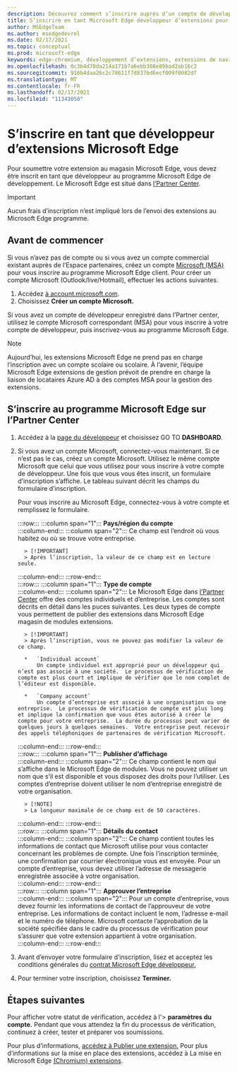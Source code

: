 ```yaml
---
description: Découvrez comment s’inscrire auprès d’un compte de développeur pour publier des extensions Microsoft Edge magasin d’extensions
title: S’inscrire en tant Microsoft Edge développeur d’extensions pour publier des extensions
author: MSEdgeTeam
ms.author: msedgedevrel
ms.date: 02/17/2021
ms.topic: conceptual
ms.prod: microsoft-edge
keywords: edge-chromium, développement d’extensions, extensions de navigateur, extensions, extensions, centre de partenaires, développeur
ms.openlocfilehash: 0c3b4d70da214a171b7a6ebb308e89bad2ab16c2
ms.sourcegitcommit: 916b4daa26c2c78611f7d837bd6ecf009f0082df
ms.translationtype: MT
ms.contentlocale: fr-FR
ms.lasthandoff: 02/17/2021
ms.locfileid: "11343058"
---
```

# S’inscrire en tant que développeur d’extensions Microsoft Edge  

Pour soumettre votre extension au magasin Microsoft Edge, vous devez être inscrit en tant que développeur au programme Microsoft Edge de développement.  Le Microsoft Edge est situé dans [l’Partner Center][MicrosoftPartnerCenter].  

> [!IMPORTANT]
> Aucun frais d’inscription n’est impliqué lors de l’envoi des extensions au Microsoft Edge programme.  

## Avant de commencer  

Si vous n’avez pas de compte ou si vous avez un compte commercial existant auprès de l’Espace partenaires, créez un compte [Microsoft (MSA)][WindowsCommunityEverythingAboutMicrosoftAccounts] pour vous inscrire au programme Microsoft Edge client.  Pour créer un compte Microsoft \(Outlook/live/Hotmail\), effectuer les actions suivantes.  

1.  Accédez [à account.microsoft.com][MicrosoftAccount].  
1.  Choisissez **Créer un compte Microsoft.**  
    
Si vous avez un compte de développeur enregistré dans l’Partner center, utilisez le compte Microsoft correspondant \(MSA\) pour vous inscrire à votre compte de développeur, puis inscrivez-vous au programme Microsoft Edge.  

> [!NOTE]
> Aujourd’hui, les extensions Microsoft Edge ne prend pas en charge l’inscription avec un compte scolaire ou scolaire.  À l’avenir, l’équipe Microsoft Edge extensions de gestion prévoit de prendre en charge la liaison de locataires Azure AD à des comptes MSA pour la gestion des extensions.  

## S’inscrire au programme Microsoft Edge sur l’Partner Center  

1.  Accédez à la [page du développeur][MicrosoftPartnerCenter] et choisissez GO TO **DASHBOARD**.  
1.  Si vous avez un compte Microsoft, connectez-vous maintenant.  Si ce n’est pas le cas, créez un compte Microsoft.  Utilisez le même compte Microsoft que celui que vous utilisez pour vous inscrire à votre compte de développeur.  Une fois que vous vous êtes inscrit, un formulaire d’inscription s’affiche. Le tableau suivant décrit les champs du formulaire d’inscription.  
    
    Pour vous inscrire au Microsoft Edge, connectez-vous à votre compte et remplissez le formulaire.  
    
    :::row:::
       :::column span="1":::
          **Pays/région du compte**  
       :::column-end:::
       :::column span="2":::
          Ce champ est l’endroit où vous habitez ou où se trouve votre entreprise.  
          
          > [!IMPORTANT]
          > Après l’inscription, la valeur de ce champ est en lecture seule.  
          
       :::column-end:::
    :::row-end:::  
    :::row:::
       :::column span="1":::
          **Type de compte**  
       :::column-end:::
       :::column span="2":::
          Le Microsoft Edge dans [l’Partner Center][MicrosoftPartnerCenter] offre des comptes individuels et d’entreprise.  Les comptes sont décrits en détail dans les puces suivantes.  Les deux types de compte vous permettent de publier des extensions dans Microsoft Edge magasin de modules extensions.  
          
          > [!IMPORTANT]
          > Après l’inscription, vous ne pouvez pas modifier la valeur de ce champ.  
          
          *   `Individual account`  
              Un compte individuel est approprié pour un développeur qui n’est pas associé à une société.  Le processus de vérification de compte est plus court et implique de vérifier que le nom complet de l’éditeur est disponible.  

          *   `Company account`  
              Un compte d’entreprise est associé à une organisation ou une entreprise.  Le processus de vérification de compte est plus long et implique la confirmation que vous êtes autorisé à créer le compte pour votre entreprise.  La durée du processus peut varier de quelques jours à quelques semaines.  Votre entreprise peut recevoir des appels téléphoniques de partenaires de vérification Microsoft.  
              
       :::column-end:::
    :::row-end:::  
    :::row:::
       :::column span="1":::
          **Publisher d’affichage**  
       :::column-end:::
       :::column span="2":::
          Ce champ contient le nom qui s’affiche dans le Microsoft Edge de modules.  Vous ne pouvez utiliser un nom que s’il est disponible et vous disposez des droits pour l’utiliser.  Les comptes d’entreprise doivent utiliser le nom d’entreprise enregistré de votre organisation.  
          
          > [!NOTE]
          > La longueur maximale de ce champ est de 50 caractères.  
          
       :::column-end:::
    :::row-end:::  
    :::row:::
       :::column span="1":::
          **Détails du contact**  
       :::column-end:::
       :::column span="2":::
          Ce champ contient toutes les informations de contact que Microsoft utilise pour vous contacter concernant les problèmes de compte.  Une fois l’inscription terminée, une confirmation par courrier électronique vous est envoyée.  Pour un compte d’entreprise, vous devez utiliser l’adresse de messagerie enregistrée associée à votre organisation.  
       :::column-end:::
    :::row-end:::  
    :::row:::
       :::column span="1":::
          **Approuver l’entreprise**  
       :::column-end:::
       :::column span="2":::
          Pour un compte d’entreprise, vous devez fournir les informations de contact de l’approuveur de votre entreprise.  Les informations de contact incluent le nom, l’adresse e-mail et le numéro de téléphone.  Microsoft contacte l’approbation de la société spécifiée dans le cadre du processus de vérification pour s’assurer que votre extension appartient à votre organisation.  
       :::column-end:::
    :::row-end:::  
    
1.  Avant d’envoyer votre formulaire d’inscription, lisez et acceptez les conditions générales du [contrat Microsoft Edge développeur.][MicrosoftAppDeveloperAgreement]  
1.  Pour terminer votre inscription, choisissez **Terminer.**  
    
## Étapes suivantes  

Pour afficher votre statut de vérification, accédez à l'> **paramètres du compte.**  Pendant que vous attendez la fin du processus de vérification, continuez à créer, tester et préparer vos soumissions.  

Pour plus d’informations, [accédez à Publier une extension.][ExtensionsChromiumPublishExtension]  Pour plus d’informations sur la mise en place des extensions, accédez à La mise en Microsoft Edge [(Chromium) extensions][ExtensionsChromiumGettingStartedIndex].  

<!-- links -->  

[ExtensionsChromiumGettingStartedIndex]: ../getting-started/index.md "Getting started with Microsoft Edge (Chromium) extensions | Documents Microsoft"  
[ExtensionsChromiumPublishExtension]:  ./publish-extension.md "Publier une extension | Documents Microsoft"  

[MicrosoftAppDeveloperAgreement]:  /legal/windows/agreements/app-developer-agreement "Contrat du développeur d’applications | Documents Microsoft"  

[MicrosoftAccount]:  https://account.microsoft.com/account "Compte Microsoft"  

[MicrosoftPartnerCenter]:  https://partner.microsoft.com/dashboard/microsoftedge/public/login?ref=dd "Partner Center"  

[WindowsCommunityEverythingAboutMicrosoftAccounts]:  https://community.windows.com/stories/everything-you-need-to-know-about-microsoft-accounts "Tout ce que vous devez savoir sur les comptes Microsoft | Windows Community"  

